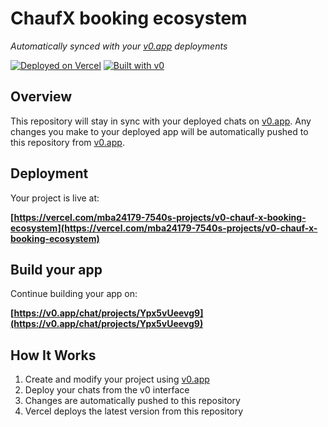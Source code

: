 # ChaufX booking ecosystem

*Automatically synced with your [v0.app](https://v0.app) deployments*

[![Deployed on Vercel](https://img.shields.io/badge/Deployed%20on-Vercel-black?style=for-the-badge&logo=vercel)](https://vercel.com/mba24179-7540s-projects/v0-chauf-x-booking-ecosystem)
[![Built with v0](https://img.shields.io/badge/Built%20with-v0.app-black?style=for-the-badge)](https://v0.app/chat/projects/Ypx5vUeevg9)

## Overview

This repository will stay in sync with your deployed chats on [v0.app](https://v0.app).
Any changes you make to your deployed app will be automatically pushed to this repository from [v0.app](https://v0.app).

## Deployment

Your project is live at:

**[https://vercel.com/mba24179-7540s-projects/v0-chauf-x-booking-ecosystem](https://vercel.com/mba24179-7540s-projects/v0-chauf-x-booking-ecosystem)**

## Build your app

Continue building your app on:

**[https://v0.app/chat/projects/Ypx5vUeevg9](https://v0.app/chat/projects/Ypx5vUeevg9)**

## How It Works

1. Create and modify your project using [v0.app](https://v0.app)
2. Deploy your chats from the v0 interface
3. Changes are automatically pushed to this repository
4. Vercel deploys the latest version from this repository
